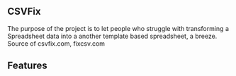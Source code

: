 ## CSVFix

The purpose of the project is to let people who struggle with 
transforming a Spreadsheet data into a another template based spreadsheet, 
a breeze. Source of csvfix.com, fixcsv.com


## Features

